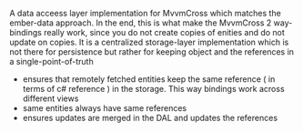 A data acceess layer implementation for MvvmCross which matches the ember-data approach.
In the end, this is what make the MvvmCross 2 way-bindings really work, since you do not create copies of enities and do not update on copies.
It is a centralized storage-layer implementation which is not there for persistence but rather for keeping object and the references in a single-point-of-truth

 - ensures that remotely fetched entities keep the same reference ( in terms of c# reference ) in the storage. This way bindings work across different views
 - same entities always have same references
 - ensures updates are merged in the DAL and updates the references
